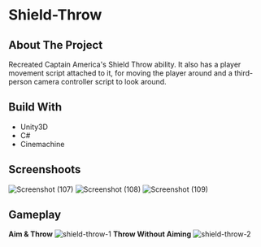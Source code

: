 # Shield-Throw

## About The Project

Recreated Captain America's Shield Throw ability. It also has a player movement script attached to it, for moving the player around and a third-person camera controller script to look around.

## Build With

- Unity3D
- C#
- Cinemachine

## Screenshoots

![Screenshot (107)](https://user-images.githubusercontent.com/50441829/155854739-51d4c325-eca3-4a76-a43e-cbb43f4d2048.png)
![Screenshot (108)](https://user-images.githubusercontent.com/50441829/155854742-e1f74227-b40c-44c6-990c-365dbb11ce52.png)
![Screenshot (109)](https://user-images.githubusercontent.com/50441829/155854733-cab6aa9f-3c09-4ccf-b8a9-2cfd0cd9858d.png)

## Gameplay
**Aim & Throw**
![shield-throw-1](https://user-images.githubusercontent.com/50441829/155854967-04aae61e-9c11-47c7-8d28-17b324a42509.gif)
**Throw Without Aiming**
![shield-throw-2](https://user-images.githubusercontent.com/50441829/155854970-0e2bd190-acd1-41fa-b378-a93cc1b36428.gif)
